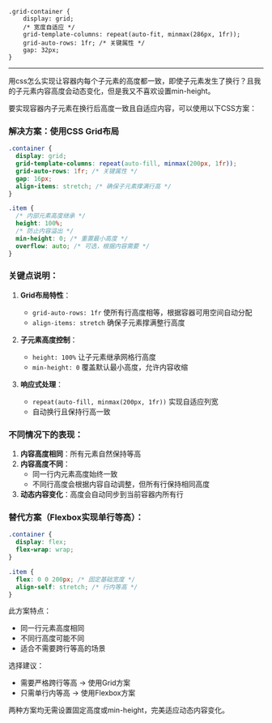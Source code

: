 ```
.grid-container {
    display: grid;
    /* 宽度自适应 */
    grid-template-columns: repeat(auto-fit, minmax(286px, 1fr));
    grid-auto-rows: 1fr; /* 关键属性 */
    gap: 32px;
}
```

---
用css怎么实现让容器内每个子元素的高度都一致，即使子元素发生了换行？且我的子元素内容高度会动态变化，但是我又不喜欢设置min-height。



要实现容器内子元素在换行后高度一致且自适应内容，可以使用以下CSS方案：

### 解决方案：使用CSS Grid布局
```css
.container {
  display: grid;
  grid-template-columns: repeat(auto-fill, minmax(200px, 1fr));
  grid-auto-rows: 1fr; /* 关键属性 */
  gap: 16px;
  align-items: stretch; /* 确保子元素撑满行高 */
}

.item {
  /* 内部元素高度继承 */
  height: 100%;
  /* 防止内容溢出 */
  min-height: 0; /* 重置最小高度 */
  overflow: auto; /* 可选，根据内容需要 */
}
```

### 关键点说明：
1. **Grid布局特性**：
   - `grid-auto-rows: 1fr` 使所有行高度相等，根据容器可用空间自动分配
   - `align-items: stretch` 确保子元素撑满整行高度

2. **子元素高度控制**：
   - `height: 100%` 让子元素继承网格行高度
   - `min-height: 0` 覆盖默认最小高度，允许内容收缩

3. **响应式处理**：
   - `repeat(auto-fill, minmax(200px, 1fr))` 实现自适应列宽
   - 自动换行且保持行高一致

### 不同情况下的表现：
1. **内容高度相同**：所有元素自然保持等高
2. **内容高度不同**：
   - 同一行内元素高度始终一致
   - 不同行高度会根据内容自动调整，但所有行保持相同高度
3. **动态内容变化**：高度会自动同步到当前容器内所有行

### 替代方案（Flexbox实现单行等高）：
```css
.container {
  display: flex;
  flex-wrap: wrap;
}

.item {
  flex: 0 0 200px; /* 固定基础宽度 */
  align-self: stretch; /* 行内等高 */
}
```
此方案特点：
- 同一行元素高度相同
- 不同行高度可能不同
- 适合不需要跨行等高的场景

选择建议：
- 需要严格跨行等高 → 使用Grid方案
- 只需单行内等高 → 使用Flexbox方案

两种方案均无需设置固定高度或min-height，完美适应动态内容变化。